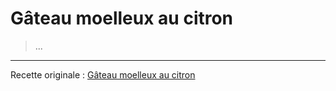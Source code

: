 # Gâteau moelleux au citron

> ...

---

Recette originale : [Gâteau moelleux au citron](https://www.hervecuisine.com/recette/recette-du-gateau-moelleux-au-citron-facile/)
